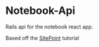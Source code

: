 # Notebook-Api

Rails api for the notebook react app.

Based off the [SitePoint](https://www.sitepoint.com/react-rails-5-1/) tutorial
